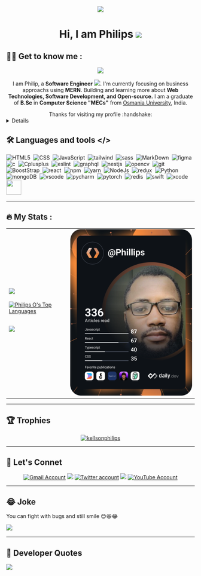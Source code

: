 <div id="header" align="center">
  <img src="https://media.giphy.com/media/M9gbBd9nbDrOTu1Mqx/giphy.gif" width="100"/>
</div>

<!-- -<div id="badges" align="center">
  <a href="https://www.linkedin.com/in/orji-philip-a3579b128/">
    <img src="https://img.shields.io/badge/LinkedIn-blue?style=for-the-badge&logo=linkedin&logoColor=white" alt="LinkedIn Badge"/>
  </a>
  <a href="https://www.instagram.com/tech_phills/">
    <img src="https://img.shields.io/badge/InstaGram-coral?style=for-the-badge&logo=instagram&logoColor=white" alt="Instagram Badge"/>
  </a>
  <a href="https://twitter.com/kellsonphilips">
    <img src="https://img.shields.io/badge/Twitter-blue?style=for-the-badge&logo=twitter&logoColor=white" alt="Twitter Badge"/>
  </a>
</div>
 -->
<h1 align="center">
  Hi, I am Philips 
  <img src="https://media.giphy.com/media/hvRJCLFzcasrR4ia7z/giphy.gif" width="80"/>
</h1>



<!-- <div align="center">
  <img src="https://media.giphy.com/media/dWesBcTLavkZuG35MI/giphy.gif" width="1000" height="400"/>
</div> -->


## :man_technologist: Get to know me :

<p align="center">
  <a href="https://github.com/jaypavasiya"><img src="https://readme-typing-svg.herokuapp.com?duration=3000&lines=I+am+Philip+Orji%20|+🤓🤝;Full%20Stack+Developer;Stack:MongoDB|+ExpressJs|+ReacJs|+NodeJs;Always+Ready+to+learn!;Tech+Enthusiast|+Funtionality+Intuitive;Content%20Creator%20;Startup+Enthusiast&center=true&width=500&height=50"></a>
</p>

<!-- <p align="left"> <a href="https://twitter.com/intent/follow?screen_name=kellsonphilips" target="blank"><img src="https://img.shields.io/twitter/follow/kellsonphilips?logo=twitter&style=for-the-badge" alt="kellsonphilips" /></a> </p> -->

<p align="center">I am Philip, a <b>Software Engineer</b> <img src="https://media.giphy.com/media/WUlplcMpOCEmTGBtBW/giphy.gif" width="30">. I'm currently focusing on business approachs using <b>MERN</b>. Building and learning more about <b>Web Technologies, Software Development, and Open-source.</b> I am a graduate of <b>B.Sc</b> in <b>Computer Science "MECs"</b> from <a href="https://www.osmania.ac.in">Osmania University</a>, India. </p>
<section align="center">Thanks for visiting my profile :handshake: </section>  



<details>
<h3 align="left">Support:</h3>
<p><a href="https://github.com/sponsors/kellsonphilips">Sponsor me on Github</a></p> <br/>
<p><a href="https://ko-fi.com/kellsonphilips"> <img align="left" src="https://cdn.ko-fi.com/cdn/kofi3.png?v=3" height="50" width="210" alt="kellsonphilips" /></a></p><br><br>
</details>



## :hammer_and_wrench: Languages and tools </>

<div>
  <img src="https://cdn.jsdelivr.net/gh/devicons/devicon/icons/html5/html5-original.svg" title="HTML5" alt="HTML5" height="40" width="40" />&nbsp;
  <img src="https://cdn.jsdelivr.net/gh/devicons/devicon/icons/css3/css3-plain-wordmark.svg" title="CSS" alt="CSS" height="40" width="40" />&nbsp;
  <img src="https://cdn.jsdelivr.net/gh/devicons/devicon/icons/javascript/javascript-original.svg" title="JavaScript" alt="JavaScript" height="40" width="40" />&nbsp;
  <img src="https://cdn.jsdelivr.net/gh/devicons/devicon/icons/tailwindcss/tailwindcss-plain.svg" title="tailwind" alt="tailwind" height="40" width="40" />&nbsp;
  <img src="https://cdn.jsdelivr.net/gh/devicons/devicon/icons/sass/sass-original.svg" title="sass" alt="sass" height="40" width="40" />&nbsp;
  <img src="https://cdn.jsdelivr.net/gh/devicons/devicon/icons/markdown/markdown-original.svg" title="MarkDown" alt="MarkDown" height="40" width="40" />&nbsp;
   <img src="https://cdn.jsdelivr.net/gh/devicons/devicon/icons/figma/figma-original.svg" title="Figma" alt="figma" height="40" width="40" />&nbsp;
  <img src="https://cdn.jsdelivr.net/gh/devicons/devicon/icons/c/c-original.svg" title="c" alt="c" height="40" width="40" />&nbsp;
   <img src="https://cdn.jsdelivr.net/gh/devicons/devicon/icons/cplusplus/cplusplus-original.svg" title="Cplusplus" alt="Cplusplus" height="40" width="40" />&nbsp;
   <img src="https://cdn.jsdelivr.net/gh/devicons/devicon/icons/eslint/eslint-original.svg" title="eslint" alt="eslint" height="40" width="40" />&nbsp;
   <img src="https://cdn.jsdelivr.net/gh/devicons/devicon/icons/graphql/graphql-plain-wordmark.svg" title="graphql" alt="graphql" height="40" width="40" />&nbsp;
  <img src="https://cdn.jsdelivr.net/gh/devicons/devicon/icons/nestjs/nestjs-plain.svg" title="nestjs" alt="nestjs" height="40" width="40" />&nbsp;
  <img src="https://cdn.jsdelivr.net/gh/devicons/devicon/icons/opencv/opencv-original.svg" title="opencv" alt="opencv" height="40" width="40" />&nbsp;
  <img src="https://cdn.jsdelivr.net/gh/devicons/devicon/icons/git/git-original-wordmark.svg" title="git" alt="git" height="40" width="40" />&nbsp;
  <img src="https://cdn.jsdelivr.net/gh/devicons/devicon/icons/bootstrap/bootstrap-original-wordmark.svg" title="BoostStrap" alt="BoostStrap" height="40" width="40" />&nbsp;
  <img src="https://cdn.jsdelivr.net/gh/devicons/devicon/icons/react/react-original-wordmark.svg" title="react" alt="react" height="40" width="40" />&nbsp;
  <img src="https://cdn.jsdelivr.net/gh/devicons/devicon/icons/npm/npm-original-wordmark.svg" title="npm" alt="npm" height="40" width="40" />&nbsp;
  <img src="https://cdn.jsdelivr.net/gh/devicons/devicon/icons/yarn/yarn-original.svg" title="yarn" alt="yarn" height="40" width="40" />&nbsp;
  <img src="https://cdn.jsdelivr.net/gh/devicons/devicon/icons/nodejs/nodejs-original-wordmark.svg" title="NodeJs" alt="NodeJs" height="40" width="40" />&nbsp;
   <img src="https://cdn.jsdelivr.net/gh/devicons/devicon/icons/redux/redux-original.svg" title="Redux" alt="redux" height="40" width="40" />&nbsp;
  <img src="https://cdn.jsdelivr.net/gh/devicons/devicon/icons/python/python-original.svg" title="python" alt="Python" height="40" width="40" />&nbsp;
  <img src="https://cdn.jsdelivr.net/gh/devicons/devicon/icons/mongodb/mongodb-original-wordmark.svg" title="mongoDB" alt="mongoDB" height="40" width="40" />&nbsp;
  <img src="https://cdn.jsdelivr.net/gh/devicons/devicon/icons/vscode/vscode-original-wordmark.svg" title="vscode" alt="vscode" height="40" width="40" />&nbsp;
  <img src="https://cdn.jsdelivr.net/gh/devicons/devicon/icons/pycharm/pycharm-original.svg" title="pycharm" alt="pycharm" height="40" width="40" />&nbsp;
  <img src="https://cdn.jsdelivr.net/gh/devicons/devicon/icons/pytorch/pytorch-original.svg" title="pytorch" alt="pytorch" height="40" width="40" />&nbsp;
  <img src="https://cdn.jsdelivr.net/gh/devicons/devicon/icons/redis/redis-original.svg" title="redis" alt="redis" height="40" width="40" />&nbsp;
  <img src="https://cdn.jsdelivr.net/gh/devicons/devicon/icons/swift/swift-original.svg" title="swift" alt="swift" height="40" width="40" />&nbsp;
  <img src="https://cdn.jsdelivr.net/gh/devicons/devicon/icons/xcode/xcode-original.svg" title="xcode" alt="xcode" height="40" width="40" />&nbsp;
  <img src="" title="" alt="" height="40" width="40" />&nbsp;
</div>

---

## :fire: My Stats :

<!-- [![GitHub Streak](http://github-readme-streak-stats.herokuapp.com?user=kellsonphilips&theme=bear&background=000000)](https://git.io/streak-stats)
 -->
<table>
<tr>
<td>
<a href="http://www.github.com/kellsonphilips"><img src="https://github-readme-streak-stats.herokuapp.com/?user=kellsonphilips&theme=bear&background=000000" width="500" /></a>
</br>
</br>
<a href="https://github.com/kellsonphilips"><img alt="Philips O's Top Languages" src="https://github-readme-stats.vercel.app/api/top-langs/?username=kellsonphilips&langs_count=8&count_private=true&layout=compact&theme=bear&background=000000" width="500" /></a>
</br>
</br>
<p><a href="#"><img src="https://github-readme-stats.vercel.app/api?username=kellsonphilips&show_icons=true&count_private=true&theme=bear" width="500"></a></p>
</td>
<td>
<a href="https://app.daily.dev/Phillips"><img src="https://github.com/kellsonphilips/kellsonphilips/blob/main/devcard.svg" width="500" alt="Philips O's Dev Card"/></a>
</td>
</tr>
</table>

---

## 🏆 Trophies
<p align="center"> <a href="https://github.com/kellsonphilips"><img
      src="https://github-profile-trophy.vercel.app/?username=kellsonphilips&row=1&column=7&theme=algolia" alt="kellsonphilips" /></a>  </p>



<!-- ## ⚡ Recent GitHub Activity -->

<!-- <a href="https://github.com/kellsonphilips"><img alt="Philip's Activity Graph" src="https://activity-graph.herokuapp.com/graph?username=kellsonphilips&custom_title=Philip's%20Contribution%20Graph&theme=react-dark" /></a> -->

---

## 👥 Let's Connet

<p align="center">
<a href="mailto:kellsonphilips+github@gmail.com">
  <img src="https://cdn.worldvectorlogo.com/logos/official-gmail-icon-2020-.svg" title="Gmail" alt="Gmail Account" height="50" width="40"/></a>
<a href = "https://www.linkedin.com/in/orji-philip-a3579b128/"><img src="https://img.icons8.com/fluent/48/000000/linkedin.png"/></a>
<a href = "https://twitter.com/kellsonphilips"><img src="https://cdn.jsdelivr.net/gh/devicons/devicon/icons/twitter/twitter-original.svg"  title="Twitter" alt="Twitter account" height="50" width="40"/></a>
<a href = "https://www.instagram.com/tech_phills/"><img src="https://img.icons8.com/fluent/48/000000/instagram-new.png"/></a>
<a href="https://www.youtube.com/channel/UCEfBPodD8bxLqMYoGi3ZC6A">
  <img src="https://cdn.worldvectorlogo.com/logos/youtube-icon.svg" title="YouTube" alt="YouTube Account" height="50" width="40"/></a>
</p>

<!---![Profile View Counter](https://komarev.com/ghpvc/?username=kellsonphilips)-->

<hr/>

## 😂 Joke
<p> You can fight with bugs and still smile 😊😆😂 </p>
<div>
<img src='https://readme-jokes.vercel.app/api?hideBorder&theme=algolia' />
</div>

<hr/>

## :open_book: Developer Quotes
![](https://quotes-github-readme.vercel.app/api?type=horizontal&theme=algolia)


<!-- ## :writing_hand: Blog Posts :

  - ... :writing_hand:
  - ... :writing_hand: -->
